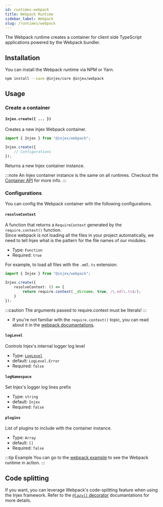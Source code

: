 ```yaml
---
id: runtimes-webpack
title: Webpack Runtime
sidebar_label: Webpack
slug: /runtimes/webpack
---
```


The Webpack runtime creates a container for client side TypeScript applications powered by the Webpack bundler.

## Installation

You can install the Webpack runtime via NPM or Yarn.

```bash npm2yarn
npm install --save @injex/core @injex/webpack
```

## Usage

### Create a container

#### `Injex.create({ ... })`

Creates a new Injex Webpack container.

```typescript
import { Injex } from "@injex/webpack";

Injex.create({
    // Configurations
});
```

Returns a new Injex container instance.

:::note
An Injex container instance is the same on all runtimes. Checkout the [Container API](/docs/api/core/container) for more info.
:::

### Configurations

You can config the Webpack container with the following configurations.

#### `resolveContext`

A function that returns a `RequireContext` generated by the `require.context()` function.  
Since webpack is not loading all the files in your project automatically, we need to tell Injex what is the pattern for the file names of our modules.

* Type: `Function`
* Required: `true`

For example, to load all files with the `.mdl.ts` extension:

```typescript
import { Injex } from "@injex/webpack";

Injex.create({
    resolveContext: () => {
        return require.context(__dirname, true, /\.mdl\.ts$/);
    }
});
```

:::caution
The arguments passed to require.context must be literals!
:::

- If you're not familiar with the `require.context()` topic, you can read about it in the [webpack documantations](https://webpack.js.org/guides/dependency-management/#requirecontext).

#### `logLevel`

Controls Injex's internal logger log level

* Type: [`LogLevel`](/docs/api/core/enums#loglevel)
* default: `LogLevel.Error`
* Required: `false`

#### `logNamespace`

Set Injex's logger log lines prefix

* Type: `string`
* default: `Injex`
* Required: `false`

#### `plugins`

List of plugins to include with the container instance.

* Type: `Array`
* default: `[]`
* Required: `false`

:::tip Example
You can go to the [webpack example](/docs/examples#webpack-runtime-example) to see the Webpack runtime in action.
:::

## Code splitting

If you want, you can leverage Webpack's code-splitting feature when using the Injex framework. Refer to the [`@lazy()` decorator](/docs/api/core/decorators/lazy) documantations for more details.